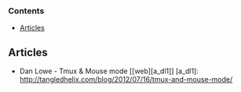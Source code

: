 ### Contents
* [Articles](#articles)

## Articles
* Dan Lowe - Tmux & Mouse mode [[web][a_dl1]]
[a_dl1]: http://tangledhelix.com/blog/2012/07/16/tmux-and-mouse-mode/
